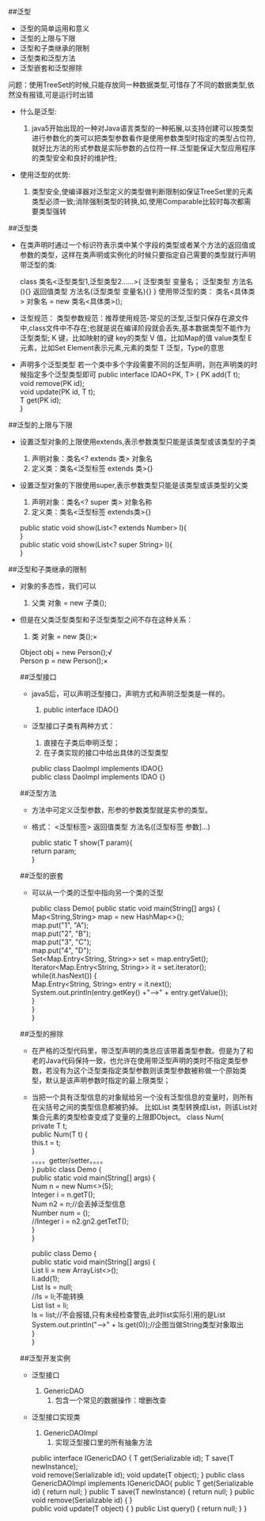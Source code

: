 ##泛型
- 泛型的简单运用和意义
- 泛型的上限与下限
- 泛型和子类继承的限制
- 泛型类和泛型方法
- 泛型嵌套和泛型擦除

问题：使用TreeSet的时候,只能存放同一种数据类型,可惜存了不同的数据类型,依然没有报错,可是运行时出错

- 什么是泛型:
    1. java5开始出现的一种对Java语言类型的一种拓展,以支持创建可以按类型进行参数化的类可以把类型参数看作是使用参数类型时指定的类型占位符,就好比方法的形式参数是实际参数的占位符一样.泛型能保证大型应用程序的类型安全和良好的维护性;

- 使用泛型的优势:
    1. 类型安全,使编译器对泛型定义的类型做判断限制如保证TreeSet里的元素类型必须一致;消除强制类型的转换,如,使用Comparable比较时每次都需要类型强转

##泛型类

- 在类声明时通过一个标识符表示类中某个字段的类型或者某个方法的返回值或参数的类型，这样在类声明或实例化的时候只要指定自己需要的类型就行声明带泛型的类:

    class 类名<泛型类型1,泛型类型2……>{
        泛型类型  变量名；
        泛型类型  方法名(){}
        返回值类型 方法名(泛型类型 变量名){}
    }
    使用带泛型的类：
    类名<具体类> 对象名 = new 类名<具体类>();

- 泛型规范：
    类型参数规范：推荐使用规范-常见的泛型,泛型只保存在源文件中,class文件中不存在;也就是说在编译阶段就会丢失,基本数据类型不能作为泛型类型;
    K     键，比如映射的键  key的类型
    V    值，比如Map的值 value类型
    E    元素，比如Set<E>  Element表示元素,元素的类型
    T     泛型，Type的意思

- 声明多个泛型类型
    若一个类中多个字段需要不同的泛型声明，则在声明类的时候指定多个泛型类型即可
    public interface IDAO<PK, T> {
        PK add(T t);  
        void remove(PK id);  
        void update(PK id, T t);    
        T get(PK id);    
    }    

##泛型的上限与下限

- 设置泛型对象的上限使用extends,表示参数类型只能是该类型或该类型的子类
    1. 声明对象：类名<? extends 类> 对象名
    1. 定义类：类名<泛型标签 extends 类>{}

- 设置泛型对象的下限使用super,表示参数类型只能是该类型或该类型的父类
    1. 声明对象：类名<? super 类> 对象名称
    2. 定义类：类名<泛型标签 extends类>{}

    public static void  show(List<? extends Number> l){    
    }    
    public static void  show(List<? super String> l){    
    }    

##泛型和子类继承的限制

- 对象的多态性，我们可以
    1. 父类  对象 = new  子类();
- 但是在父类泛型类型和子泛型类型之间不存在这种关系：
    1. 类<Number> 对象 = new 类<Integer>();×

    Object obj = new Person();√    
    Person<Object> p = new Person<String>();×    

##泛型接口

- java5后，可以声明泛型接口，声明方式和声明泛型类是一样的。
    1. public interface IDAO<T>{}    
- 泛型接口子类有两种方式：
    1. 直接在子类后申明泛型；
    1. 在子类实现的接口中给出具体的泛型类型

    public class DaoImpl<T> implements IDAO<T>{}    
    public class DaoImpl implements IDAO<String> {}    

##泛型方法
- 方法中可定义泛型参数，形参的参数类型就是实参的类型。
- 格式：
    <泛型标签> 返回值类型 方法名([泛型标签 参数]...)

    public static <T> T show(T param){    
        return param;    
    }    

##泛型的嵌套

- 可以从一个类的泛型中指向另一个类的泛型

    public class Demo{
        public static void main(String[] args) {    
            Map<String,String> map = new HashMap<>();    
            map.put("1", "A");     
            map.put("2", "B");     
            map.put("3", "C");     
            map.put("4", "D");     
        Set<Map.Entry<String, String>>  set = map.entrySet();     
        Iterator<Map.Entry<String, String>> it = set.iterator();     
        while(it.hasNext()) {     
            Map.Entry<String, String> entry = it.next();     
    System.out.println(entry.getKey() +"-->" + entry.getValue());     
            }     
        }     
    }     
  
##泛型的擦除

- 在严格的泛型代码里，带泛型声明的类总应该带着类型参数。但是为了和老的Java代码保持一致，也允许在使用带泛型声明的类时不指定类型参数，若没有为这个泛型类指定类型参数则该类型参数被称做一个原始类型，默认是该声明参数时指定的最上限类型；
- 当把一个具有泛型信息的对象赋给另一个没有泛型信息的变量时，则所有在尖括号之间的类型信息都被扔掉。
比如List<String> 类型转换成List，则该List对集合元素的类型检查变成了变量的上限即Object。
    class Num<T extends Number>{    
        private T t;    
        public Num(T t) {    
            this.t = t;    
        }    
        。。。。getter/setter。。。。    
    }
    public class Demo {    
        public static void main(String[] args) {    
            Num<Integer> n = new Num<>(5);    
            Integer i = n.getT();    
            Num n2 = n;//会丢掉泛型信息    
            Number num = ();    
            //Integer i = n2.gn2.getTetT();    
        }    
    }    
        
    public class Demo {    
        public static void main(String[] args) {    
            List<Integer> li = new ArrayList<>();    
            li.add(1);    
            List<String> ls = null;    
            //ls = li;不能转换    
            List list = li;    
            ls = list;//不会报错,只有未经检查警告,此时list实际引用的是List<Integer>    
            System.out.println("-->" + ls.get(0));//企图当做String类型对象取出    
        }    
    }    
    
##泛型开发实例

- 泛型接口
    1. GenericDAO
        1. 包含一个常见的数据操作：增删改查
- 泛型接口实现类
    1. GenericDAOImpl
        1. 实现泛型接口里的所有抽象方法
 
    public interface IGenericDAO<T> { 
        T get(Serializable id); 
        T save(T newInstance);    
        void remove(Serializable id); 
        void update(T object); 
    } 
    public class GenericDAOImpl<T> implements IGenericDAO<T>{ 
        public T get(Serializable id) { 
            return null; 
        } 
        public T save(T newInstance) { 
            return null; 
        } 
        public void remove(Serializable id) { 
        }     
        public void update(T object) { 
        } 
        public List<T> query() { 
            return null; 
        } 
    } 
    